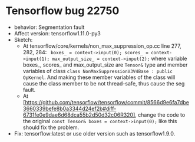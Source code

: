 # Tensorflow bug 22750
- behavior: Segmentation fault
- Affect version: tensorflow1.11.0-py3
- Sketch:
    - At tensorflow/core/kernels/non_max_suppression_op.cc line 277, 282, 284: ` boxes_ = context->input(0); scores_ = context->input(1); max_output_size_ = context->input(2);` where variable boxes_, scores_ and max_output_size are `Tensor&` type and member variables of class ``class NonMaxSuppressionV3V4Base : public OpKernel``. And making these member variables of the class will cause the class member to be not thread-safe, thus cause the seg fault.
    - At [https://github.com/tensorflow/tensorflow/commit/8566d9e6fa7dbe3660339befe8b0a3344d24ef2b#diff-6731fe0e9dae6d68dca55b2d50d32c06R320], change the code to the original `const Tensor& boxes = context->input(0);` like this should fix the problem.
- Fix: tensorflow:latest or use older version such as tensorflow1.9.0.
